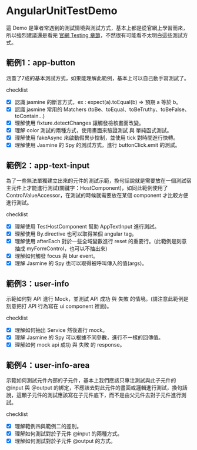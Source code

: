 # AngularUnitTestDemo

這 Demo 是筆者常遇到的測試情境與測試方式，基本上都是從官網上學習而來，所以強烈建議還是看完 [官網 Testing 章節](https://angular.io/guide/testing)，不然很有可能看不太明白這些測試方式。


## 範例1：app-button

涵蓋了7成的基本測試方式，如果能理解此範例，基本上可以自己動手寫測試了。

checklist

- [x] 認識 jasmine 的斷言方式，ex : expect(a).toEqual(b) => 預期 a 等於 b。
- [x] 認識 jasmine 常用的 Matchers (toBe、toEqual、toBeTruthy、toBeFalse、toContain...)
- [x] 理解使用 fixture.detectChanges 讓觸發檢核畫面改變。
- [x] 理解 color 測試的兩種方式，使用畫面來驗證測試 與 單純函式測試。
- [x] 理解使用 fakeAsync 來啟動假異步控制，並使用 tick 對時間進行快轉。
- [x] 理解使用 Jasmine 的 Spy 的測試方式，進行 buttonClick.emit 的測試。

## 範例2：app-text-input

為了一些無法單獨建立出來的元件的測試示範，換句話說就是需要放在一個測試宿主元件上才能進行測試(關鍵字：HostComponent)，如同此範例使用了 ControlValueAccessor，在測試的時候就需要放在某個 component 才比較方便進行測試。

checklist

- [x] 理解使用 TestHostComponent 幫助 AppTextInput 進行測試。
- [x] 理解使用 By.directive 也可以取得某個 angular tag。
- [x] 理解使用 afterEach 對於一些全域變數進行 reset 的重要行。(此範例是刻意抽成 myFormControl，也可以不抽出來)
- [x] 理解如何觸發 focus 與 blur event。
- [x] 理解 Jasmine 的 Spy 也可以取得被呼叫傳入的值(args)。

## 範例3：user-info

示範如何對 API 進行 Mock，並測試 API 成功 與 失敗 的情境。(請注意此範例是刻意把打 API 行為寫在 ui component 裡面)。

checklist

- [x] 理解如何抽出 Service 然後進行 mock。
- [x] 理解 Jasmine 的 Spy 可以根據不同參數，進行不一樣的回傳值。
- [x] 理解如何 mock api 成功 與 失敗 的 response。

## 範例4：user-info-area

示範如何測試元件內部的子元件，基本上我們應該只專注測試與此子元件的 @input 與 ＠output 的綁定，不應該去對此元件的畫面或邏輯進行測試，換句話說，這顆子元件的測試應該寫在子元件底下，而不是由父元件去對子元件進行測試。

checklist

- [x] 理解範例四與範例二的差別。
- [x] 理解如何測試對於子元件 @input 的兩種方式。
- [x] 理解如何測試對於子元件 @output 的方式。
